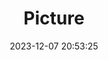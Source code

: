 ---
weight: 1
images:
- /images/edited/85.jpeg
title: Picture
date: 2023-12-07 20:53:25
tags:
- luminar
- work
---